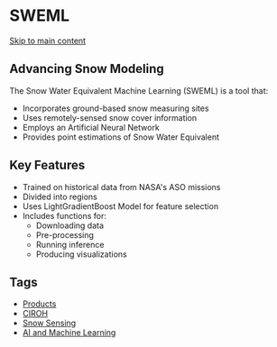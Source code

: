 # SWEML

[Skip to main content](https://docs.ciroh.org/docs/products/ml-ai/sweml/#__docusaurus_skipToContent_fallback)

## Advancing Snow Modeling

The Snow Water Equivalent Machine Learning (SWEML) is a tool that:

- Incorporates ground-based snow measuring sites
- Uses remotely-sensed snow cover information
- Employs an Artificial Neural Network
- Provides point estimations of Snow Water Equivalent

## Key Features
- Trained on historical data from NASA's ASO missions
- Divided into regions
- Uses LightGradientBoost Model for feature selection
- Includes functions for:
  - Downloading data
  - Pre-processing
  - Running inference
  - Producing visualizations

## Tags
- [Products](/docs/tags/products)
- [CIROH](/docs/tags/ciroh)
- [Snow Sensing](/docs/tags/snow-sensing)
- [AI and Machine Learning](/docs/tags/ai-and-machine-learning)